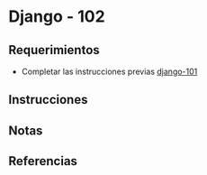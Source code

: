 # Django - 102

## Requerimientos

* Completar las instrucciones previas [django-101](django-101.md)

## Instrucciones

## Notas

## Referencias
